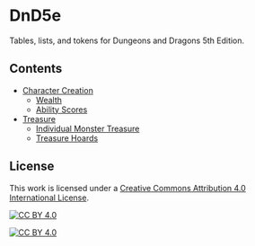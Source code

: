 # DnD5e
Tables, lists, and tokens for Dungeons and Dragons 5th Edition.

## Contents
* [Character Creation](character_creation)
  * [Wealth](character_creation#wealth)
  * [Ability Scores](character_creation#ability-scores)
* [Treasure](treasure)
  * [Individual Monster Treasure](treasure#individual-monster-treasure)
  * [Treasure Hoards](treasure#treasure-hoards)

## License
This work is licensed under a
[Creative Commons Attribution 4.0 International License][cc-by].

[![CC BY 4.0][cc-by-shield]][cc-by]

[![CC BY 4.0][cc-by-image]][cc-by]

[cc-by]: http://creativecommons.org/licenses/by/4.0/
[cc-by-image]: https://i.creativecommons.org/l/by/4.0/88x31.png
[cc-by-shield]: https://img.shields.io/badge/License-CC%20BY%204.0-lightgrey.svg
